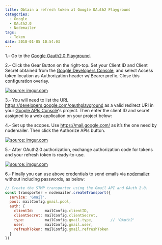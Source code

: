 ```yaml
---
title: Obtain a refresh token at Google OAuth2 Playground
categories:
  - Google
  - OAuth2.0
  - Nodemailer
tags:
  - Token
date: 2018-01-05 10:54:03
---
```


1.- Go to the [Google Oauth2.0 Playground](https://developers.google.com/oauthplayground).

2.- Click the Gear Button on the right-top. Set your Client ID and Client Secret obtained from the [Google Developers Console](https://code.google.com/apis/console/), and select Access token location as Authorization header w/ Bearer prefix. Close this configuration overlay.

<a href="https://imgur.com/7Bcg7sM"><img src="https://i.imgur.com/7Bcg7sM.png" title="source: imgur.com" /></a>

3.- You will need to list the URL https://developers.google.com/oauthplayground as a valid redirect URI in your [Google APIs Console](https://code.google.com/apis/console/)'s project. Then enter the client ID and secret assigned to a web application on your project below:

4.- Set up the scopes. Use https://mail.google.com/ as it’s the one need by nodemailer. Then click the Authorize APIs button.

<a href="https://imgur.com/V8vMd06"><img src="https://i.imgur.com/V8vMd06.png" title="source: imgur.com" /></a>

5.- After OAuth2.0 authorization, exchange authorization code for tokens and your refresh token is ready-to-use.

<a href="https://imgur.com/Xr2Cvvj"><img src="https://i.imgur.com/Xr2Cvvj.png" title="source: imgur.com" /></a>

6.- Finally you can use above credentials to send emails via [nodemailer](https://nodemailer.com/about/) without including passwords, as below:

```JavaScript
// Create the STMP transporter using the Gmail API and OAuth 2.0.
const transporter = nodemailer.createTransport({
  service: 'Gmail',
  pool: mailConfig.gmail.pool,
  auth: {
    clientId:     mailConfig.clientID,
    clientSecret: mailConfig.clientSecret,
    type:         mailConfig.gmail.type,        // 'OAuth2'
    user:         mailConfig.gmail.user,
    refreshToken: mailConfig.gmail.refreshToken
  }
})
```